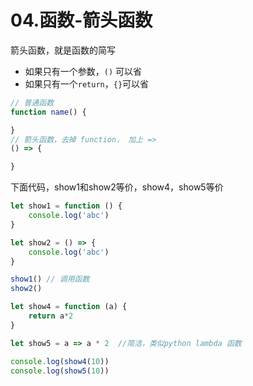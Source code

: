 # 04.函数-箭头函数

 箭头函数，就是函数的简写

* 如果只有一个参数，`()` 可以省
* 如果只有一个`return`，`{}`可以省

```javascript
// 普通函数
function name() {

}
// 箭头函数，去掉 function， 加上 =>
() => {

}
```

下面代码，show1和show2等价，show4，show5等价

```javascript
let show1 = function () {
    console.log('abc')
}

let show2 = () => {
    console.log('abc')
}

show1() // 调用函数
show2()

let show4 = function (a) {
    return a*2
}

let show5 = a => a * 2  //简洁，类似python lambda 函数

console.log(show4(10))
console.log(show5(10))
```



